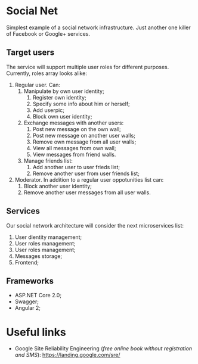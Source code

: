 # Social Net
Simplest example of a social network infrastructure.
Just another one killer of Facebook or Google+ services.
## Target users
The service will support multiple user roles for different purposes. Currently, roles array looks alike:
1. Regular user. Can:
    1. Manipulate by own user identity;
        1. Register own identity;
        1. Specify some info about him or herself;
        1. Add userpic;
        1. Block own user identity;
    1. Exchange messages with another users:
        1. Post new message on the own wall;
        1. Post new message on another user walls;
        1. Remove own message from all user walls;
        1. View all messages from own wall;
        1. View messages from friend walls.
    1. Manage friends list:
        1. Add another user to user frieds list;
        1. Remove another user from user friends list; 
1. Moderator. In addition to a regular user oppotunities list can:
    1. Block another user identity;
    1. Remove another user messages from all user walls.
## Services
Our social network architecture will consider the next microservices list:
1. User dientity management;
1. User roles management;
1. User roles management;
1. Messages storage;
1. Frontend;
## Frameworks
* ASP.NET Core 2.0;
* Swagger;
* Angular 2;
# Useful links
* Google Site Reliability Engineering (<i>free online book without registration and SMS</i>): https://landing.google.com/sre/
